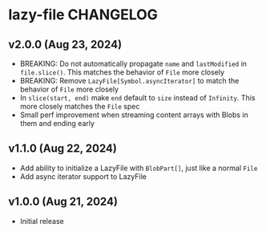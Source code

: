 # lazy-file CHANGELOG

## v2.0.0 (Aug 23, 2024)

- BREAKING: Do not automatically propagate `name` and `lastModified` in `file.slice()`. This matches the behavior of `File` more closely
- BREAKING: Remove `LazyFile[Symbol.asyncIterator]` to match the behavior of `File` more closely
- In `slice(start, end)` make `end` default to `size` instead of `Infinity`. This more closely matches the `File` spec
- Small perf improvement when streaming content arrays with Blobs in them and ending early

## v1.1.0 (Aug 22, 2024)

- Add ability to initialize a LazyFile with `BlobPart[]`, just like a normal `File`
- Add async iterator support to LazyFile

## v1.0.0 (Aug 21, 2024)

- Initial release
